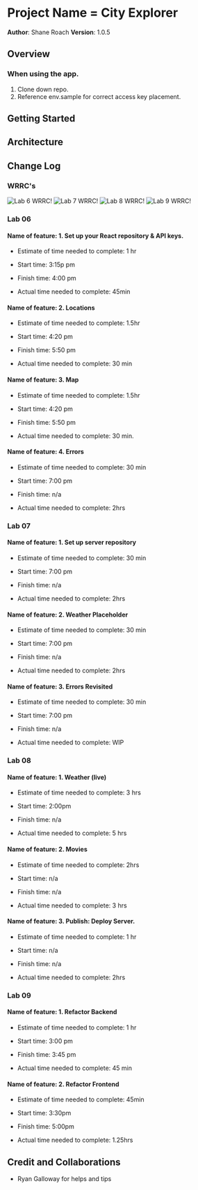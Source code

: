 # Project Name = City Explorer

**Author**: Shane Roach
**Version**: 1.0.5 

## Overview



### When using the app.

1. Clone down repo.
2. Reference env.sample for correct access key placement.


## Getting Started


## Architecture
<!-- Provide a detailed description of the application design. What technologies (languages, libraries, etc) you're using, and any other relevant design information. -->

## Change Log

<!-- Use this area to document the iterative changes made to your application as each feature is successfully implemented. Use time stamps. Here's an example:

01-01-2001 4:59pm - Application now has a fully-functional express server, with a GET route for the location resource. -->



### WRRC's

![Lab 6 WRRC!](/images/lab6.png "Lab 7 WRRC")
![Lab 7 WRRC!](/images/lab7.png "Lab 7 WRRC")
![Lab 8 WRRC!](/images/lab8.png "Lab 7 WRRC")
![Lab 9 WRRC!](/images/lab9.png "Lab 7 WRRC")


### Lab 06

#### Name of feature: 1. Set up your React repository & API keys.

- Estimate of time needed to complete:  1 hr

- Start time: 3:15p pm

- Finish time: 4:00 pm

- Actual time needed to complete: 45min

#### Name of feature: 2. Locations

- Estimate of time needed to complete: 1.5hr

- Start time: 4:20 pm

- Finish time: 5:50 pm

- Actual time needed to complete: 30 min


#### Name of feature: 3. Map

- Estimate of time needed to complete: 1.5hr

- Start time: 4:20 pm

- Finish time: 5:50 pm

- Actual time needed to complete: 30 min. 

#### Name of feature: 4. Errors

- Estimate of time needed to complete: 30 min

- Start time: 7:00 pm

- Finish time: n/a

- Actual time needed to complete: 2hrs


### Lab 07

#### Name of feature: 1. Set up server repository

- Estimate of time needed to complete: 30 min

- Start time: 7:00 pm

- Finish time: n/a

- Actual time needed to complete: 2hrs


#### Name of feature: 2. Weather Placeholder

- Estimate of time needed to complete: 30 min

- Start time: 7:00 pm

- Finish time: n/a

- Actual time needed to complete: 2hrs


#### Name of feature: 3. Errors Revisited

- Estimate of time needed to complete: 30 min

- Start time: 7:00 pm

- Finish time: n/a

- Actual time needed to complete: WIP


### Lab 08


#### Name of feature: 1. Weather (live)

- Estimate of time needed to complete: 3 hrs

- Start time: 2:00pm

- Finish time: n/a

- Actual time needed to complete: 5 hrs


#### Name of feature: 2. Movies

- Estimate of time needed to complete: 2hrs

- Start time: n/a

- Finish time: n/a

- Actual time needed to complete: 3 hrs


#### Name of feature: 3. Publish: Deploy Server.

- Estimate of time needed to complete: 1 hr

- Start time: n/a

- Finish time: n/a

- Actual time needed to complete: 2hrs

### Lab 09

#### Name of feature: 1. Refactor Backend

- Estimate of time needed to complete: 1 hr

- Start time: 3:00 pm

- Finish time: 3:45 pm

- Actual time needed to complete: 45 min


#### Name of feature: 2. Refactor Frontend

- Estimate of time needed to complete: 45min

- Start time: 3:30pm

- Finish time: 5:00pm

- Actual time needed to complete: 1.25hrs



## Credit and Collaborations

- Ryan Galloway for helps and tips

